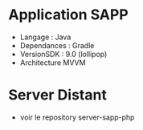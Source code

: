 # Application SAPP

* Langage : Java
* Dependances : Gradle
* VersionSDK : 9.0 (lollipop)
* Architecture MVVM

# Server Distant
* voir le repository server-sapp-php
